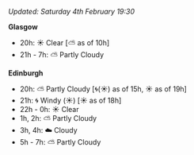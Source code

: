 *Updated: Saturday 4th February 19:30*

**Glasgow**

* 20h: :sunny: Clear [:partly_sunny: as of 10h]
* 21h - 7h: :partly_sunny: Partly Cloudy

**Edinburgh**

* 20h: :partly_sunny: Partly Cloudy [:cyclone:(:sunny:) as of 15h, :sunny: as of 19h]
* 21h: :cyclone: Windy (:sunny:) [:sunny: as of 18h]
* 22h - 0h: :sunny: Clear
* 1h, 2h: :partly_sunny: Partly Cloudy
* 3h, 4h: :cloud: Cloudy
* 5h - 7h: :partly_sunny: Partly Cloudy

